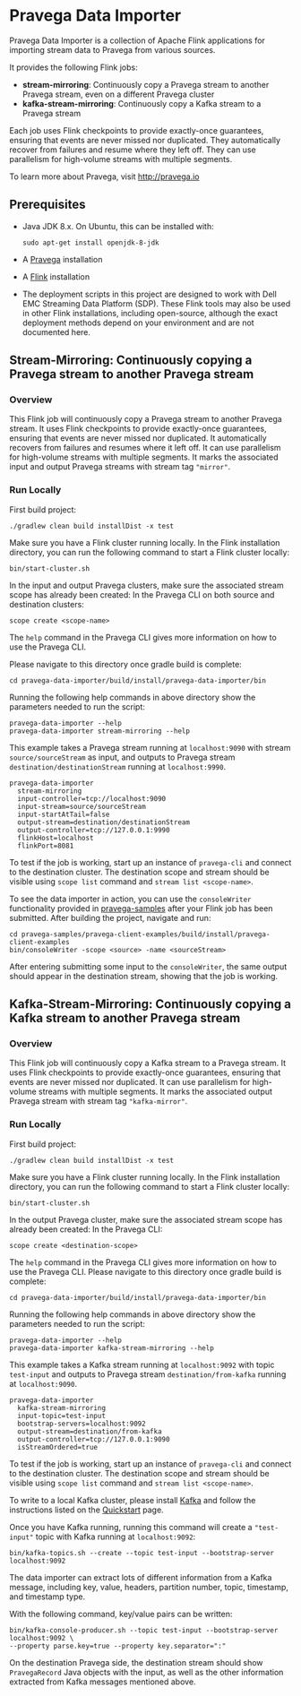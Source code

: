 <!--
Copyright (c) Dell Inc., or its subsidiaries. All Rights Reserved.

Licensed under the Apache License, Version 2.0 (the "License");
you may not use this file except in compliance with the License.
You may obtain a copy of the License at

    http://www.apache.org/licenses/LICENSE-2.0
-->
# Pravega Data Importer

Pravega Data Importer is a collection of Apache Flink applications for importing stream data to Pravega from various sources.

It provides the following Flink jobs:

- **stream-mirroring**: Continuously copy a Pravega stream to another Pravega stream, even on a different Pravega cluster
- **kafka-stream-mirroring**: Continuously copy a Kafka stream to a Pravega stream

Each job uses Flink checkpoints to provide exactly-once guarantees, ensuring that events
are never missed nor duplicated.
They automatically recover from failures and resume where they left off.
They can use parallelism for high-volume streams with multiple segments.

To learn more about Pravega, visit http://pravega.io

## Prerequisites

- Java JDK 8.x.
  On Ubuntu, this can be installed with:
  ```shell script
  sudo apt-get install openjdk-8-jdk
  ```

- A [Pravega](http://pravega.io) installation
- A [Flink](https://flink.apache.org/) installation

- The deployment scripts in this project are designed to work with
  Dell EMC Streaming Data Platform (SDP).
  These Flink tools may also be used in other Flink installations,
  including open-source, although the exact
  deployment methods depend on your environment and are not documented here.

## Stream-Mirroring: Continuously copying a Pravega stream to another Pravega stream

### Overview

This Flink job will continuously copy a Pravega stream to another Pravega stream.
It uses Flink checkpoints to provide exactly-once guarantees, ensuring that events
are never missed nor duplicated.
It automatically recovers from failures and resumes where it left off.
It can use parallelism for high-volume streams with multiple segments.
It marks the associated input and output Pravega streams with stream tag `"mirror"`.

### Run Locally

First build project:
```shell
./gradlew clean build installDist -x test
```
Make sure you have a Flink cluster running locally. In the Flink installation directory, you can run the following
command to start a Flink cluster locally:
```shell
bin/start-cluster.sh
```
In the input and output Pravega clusters, make sure the associated stream scope has already been created:
In the Pravega CLI on both source and destination clusters:
```shell
scope create <scope-name>
```
The `help` command in the Pravega CLI gives more information on how to use the Pravega CLI.

Please navigate to this directory once gradle build is complete:
```shell
cd pravega-data-importer/build/install/pravega-data-importer/bin
```
Running the following help commands in above directory show the parameters needed to run the script:
```shell
pravega-data-importer --help
pravega-data-importer stream-mirroring --help
```
This example takes a Pravega stream running at `localhost:9090` with stream `source/sourceStream` as input, and outputs to
Pravega stream `destination/destinationStream` running at `localhost:9990`.
```shell
pravega-data-importer
  stream-mirroring
  input-controller=tcp://localhost:9090
  input-stream=source/sourceStream
  input-startAtTail=false
  output-stream=destination/destinationStream
  output-controller=tcp://127.0.0.1:9990
  flinkHost=localhost
  flinkPort=8081
```

To test if the job is working, start up an instance of `pravega-cli` and connect to the destination cluster.
The destination scope and stream should be visible using `scope list` command and `stream list <scope-name>`.

To see the data importer in action, you can use the `consoleWriter` functionality provided in 
[pravega-samples](https://github.com/pravega/pravega-samples) after your Flink job has been submitted. 
After building the project, navigate and run:
```shell
cd pravega-samples/pravega-client-examples/build/install/pravega-client-examples
bin/consoleWriter -scope <source> -name <sourceStream>
```
After entering submitting some input to the `consoleWriter`,
the same output should appear in the destination stream, showing that the job is working.

## Kafka-Stream-Mirroring: Continuously copying a Kafka stream to another Pravega stream

### Overview

This Flink job will continuously copy a Kafka stream to a Pravega stream.
It uses Flink checkpoints to provide exactly-once guarantees, ensuring that events
are never missed nor duplicated.
It can use parallelism for high-volume streams with multiple segments.
It marks the associated output Pravega stream with stream tag `"kafka-mirror"`.

### Run Locally

First build project:
```shell
./gradlew clean build installDist -x test
```
Make sure you have a Flink cluster running locally. In the Flink installation directory, you can run the following
command to start a Flink cluster locally:
```shell
bin/start-cluster.sh
```
In the output Pravega cluster, make sure the associated stream scope has already been created:
In the Pravega CLI:
```shell
scope create <destination-scope>
```
The `help` command in the Pravega CLI gives more information on how to use the Pravega CLI.
Please navigate to this directory once gradle build is complete:
```shell
cd pravega-data-importer/build/install/pravega-data-importer/bin
```
Running the following help commands in above directory show the parameters needed to run the script:
```shell
pravega-data-importer --help
pravega-data-importer kafka-stream-mirroring --help
```
This example takes a Kafka stream running at `localhost:9092` with topic `test-input` and outputs to
Pravega stream `destination/from-kafka` running at `localhost:9090`.
```shell
pravega-data-importer
  kafka-stream-mirroring
  input-topic=test-input
  bootstrap-servers=localhost:9092
  output-stream=destination/from-kafka
  output-controller=tcp://127.0.0.1:9090
  isStreamOrdered=true
```
To test if the job is working, start up an instance of `pravega-cli` and connect to the destination cluster.
The destination scope and stream should be visible using `scope list` command and `stream list <scope-name>`.

To write to a local Kafka cluster, please install [Kafka](https://kafka.apache.org) and follow the
instructions listed on the [Quickstart](https://kafka.apache.org/quickstart) page.

Once you have Kafka running, running this command will create a `"test-input"` topic with Kafka running at
`localhost:9092`:
```shell
bin/kafka-topics.sh --create --topic test-input --bootstrap-server localhost:9092
```
The data importer can extract lots of different information from a Kafka message, including 
key, value, headers, partition number, topic, timestamp, and timestamp type.

With the following command, key/value pairs can be written:
```shell
bin/kafka-console-producer.sh --topic test-input --bootstrap-server localhost:9092 \
--property parse.key=true --property key.separator=":"
```
On the destination Pravega side, the destination stream should show `PravegaRecord` Java objects with the input,
as well as the other information extracted from Kafka messages mentioned above.
